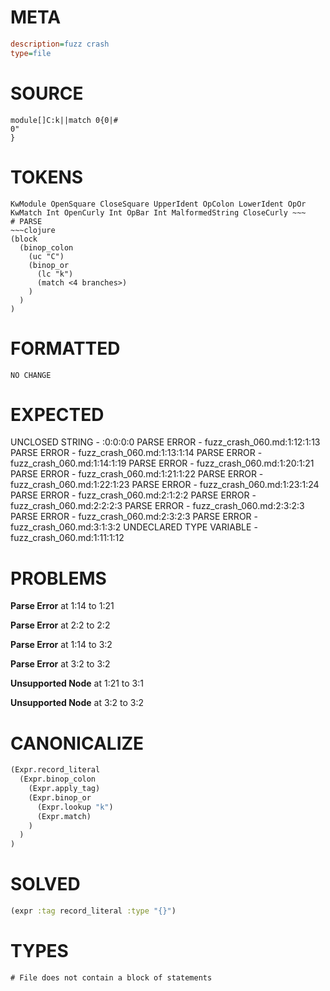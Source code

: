 # META
~~~ini
description=fuzz crash
type=file
~~~
# SOURCE
~~~roc
module[]C:k||match 0{0|#
0"
}
~~~
# TOKENS
~~~text
KwModule OpenSquare CloseSquare UpperIdent OpColon LowerIdent OpOr KwMatch Int OpenCurly Int OpBar Int MalformedString CloseCurly ~~~
# PARSE
~~~clojure
(block
  (binop_colon
    (uc "C")
    (binop_or
      (lc "k")
      (match <4 branches>)
    )
  )
)
~~~
# FORMATTED
~~~roc
NO CHANGE
~~~
# EXPECTED
UNCLOSED STRING - :0:0:0:0
PARSE ERROR - fuzz_crash_060.md:1:12:1:13
PARSE ERROR - fuzz_crash_060.md:1:13:1:14
PARSE ERROR - fuzz_crash_060.md:1:14:1:19
PARSE ERROR - fuzz_crash_060.md:1:20:1:21
PARSE ERROR - fuzz_crash_060.md:1:21:1:22
PARSE ERROR - fuzz_crash_060.md:1:22:1:23
PARSE ERROR - fuzz_crash_060.md:1:23:1:24
PARSE ERROR - fuzz_crash_060.md:2:1:2:2
PARSE ERROR - fuzz_crash_060.md:2:2:2:3
PARSE ERROR - fuzz_crash_060.md:2:3:2:3
PARSE ERROR - fuzz_crash_060.md:2:3:2:3
PARSE ERROR - fuzz_crash_060.md:3:1:3:2
UNDECLARED TYPE VARIABLE - fuzz_crash_060.md:1:11:1:12
# PROBLEMS
**Parse Error**
at 1:14 to 1:21

**Parse Error**
at 2:2 to 2:2

**Parse Error**
at 1:14 to 3:2

**Parse Error**
at 3:2 to 3:2

**Unsupported Node**
at 1:21 to 3:1

**Unsupported Node**
at 3:2 to 3:2

# CANONICALIZE
~~~clojure
(Expr.record_literal
  (Expr.binop_colon
    (Expr.apply_tag)
    (Expr.binop_or
      (Expr.lookup "k")
      (Expr.match)
    )
  )
)
~~~
# SOLVED
~~~clojure
(expr :tag record_literal :type "{}")
~~~
# TYPES
~~~roc
# File does not contain a block of statements
~~~
